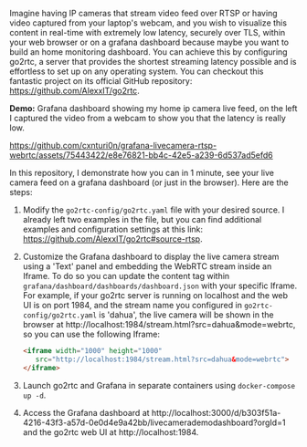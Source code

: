 Imagine having IP cameras that stream video feed over RTSP or having video captured from your laptop's webcam, and you wish to visualize this content in real-time with extremely low latency, securely over TLS, within your web browser or on a grafana dashboard because maybe you want to build an home monitoring dashboard.
You can achieve this by configuring go2rtc, a server that provides the shortest streaming latency possible and is effortless to set up on any operating system. You can checkout this fantastic project on its official GitHub repository: https://github.com/AlexxIT/go2rtc.

**Demo:** Grafana dashboard showing my home ip camera live feed, on the left I captured the video from a webcam to show you that the latency is really low.

https://github.com/cxnturi0n/grafana-livecamera-rtsp-webrtc/assets/75443422/e8e76821-bb4c-42e5-a239-6d537ad5efd6



In this repository, I demonstrate how you can in 1 minute, see your live camera feed on a grafana dashboard (or just in the browser). Here are the steps:

1. Modify the `go2rtc-config/go2rtc.yaml` file with your desired source. I already left two examples in the file, but you can find additional examples and configuration settings at this link: https://github.com/AlexxIT/go2rtc#source-rtsp.

2. Customize the Grafana dashboard to display the live camera stream using a 'Text' panel and embedding the WebRTC stream inside an Iframe. To do so you can update the content tag within `grafana/dashboard/dashboards/dashboard.json` with your specific Iframe. For example, if your go2rtc server is running on localhost and the web UI is on port 1984, and the stream name you configured in `go2rtc-config/go2rtc.yaml` is 'dahua', the live camera will be shown in the browser at http://localhost:1984/stream.html?src=dahua&mode=webrtc, so you can use the following Iframe:

   ```html
   <iframe width="1000" height="1000"
      src="http://localhost:1984/stream.html?src=dahua&mode=webrtc">
   </iframe>
4. Launch go2rtc and Grafana in separate containers using ```docker-compose up -d```.
5. Access the Grafana dashboard at http://localhost:3000/d/b303f51a-4216-43f3-a57d-0e0d4e9a42bb/livecamerademodashboard?orgId=1 and the go2rtc web UI at http://localhost:1984.


